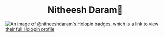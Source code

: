 <h1 align="center"> Nitheesh Daram🚀</h1>


[![An image of @nitheeshdaram's Holopin badges, which is a link to view their full Holopin profile](https://holopin.me/nitheeshdaram)](https://holopin.io/@nitheeshdaram)
